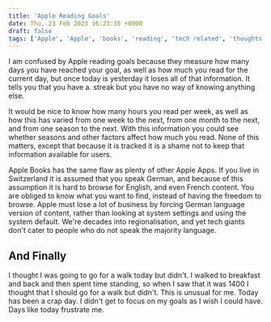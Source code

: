 ```yaml
---
title: 'Apple Reading Goals'
date: Thu, 23 Feb 2023 16:23:35 +0000
draft: false
tags: ['Apple', 'Apple', 'books', 'reading', 'tech related', 'thoughts']
---
```


I am confused by Apple reading goals because they measure how many days you have reached your goal, as well as how much you read for the current day, but once today is yesterday it loses all of that information. It tells you that you have a. streak but you have no way of knowing anything else.

It would be nice to know how many hours you read per week, as well as how this has varied from one week to the next, from one month to the next, and from one season to the next. With this information you could see whether seasons and other factors affect how much you read. None of this matters, except that because it is tracked it is a shame not to keep that information available for users.

Apple Books has the same flaw as plenty of other Apple Apps. If you live in Switzerland it is assumed that you speak German, and because of this assumption it is hard to browse for English, and even French content. You are obliged to know what you want to find, instead of having the freedom to browse. Apple must lose a lot of business by forcing German language version of content, rather than looking at system settings and using the system default. We're decades into regionalisation, and yet tech giants don't cater to people who do not speak the majority language.

And Finally
-----------

I thought I was going to go for a walk today but didn't. I walked to breakfast and back and then spent time standing, so when I saw that it was 1400 I thought that I should go for a walk but didn't. This is unusual for me. Today has been a crap day. I didn't get to focus on my goals as I wish I could have. Days like today frustrate me.